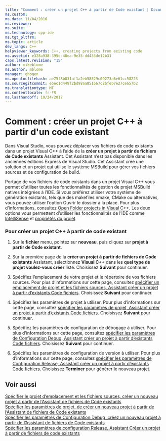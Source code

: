 ```yaml
---
title: "Comment : créer un projet C++ à partir de Code existant | Documents Microsoft"
ms.custom: 
ms.date: 11/04/2016
ms.reviewer: 
ms.suite: 
ms.technology: cpp-ide
ms.tgt_pltfrm: 
ms.topic: article
dev_langs: C++
helpviewer_keywords: C++, creating projects from existing code
ms.assetid: e328a938-395c-48ea-9e35-dd433de12b31
caps.latest.revision: "15"
author: mikeblome
ms.author: mblome
manager: ghogen
ms.openlocfilehash: ae75f8b831af1a2eb58529c09273a6e61cc58223
ms.sourcegitcommit: ebec1d449f2bd98aa851667c2bfeb7e27ce657b2
ms.translationtype: MT
ms.contentlocale: fr-FR
ms.lasthandoff: 10/24/2017
---
```

# <a name="how-to-create-a-c-project-from-existing-code"></a>Comment : créer un projet C++ à partir d'un code existant

Dans Visual Studio, vous pouvez déplacer vos fichiers de code existants dans un projet Visual C++ à l’aide de la **créer un projet à partir de fichiers de Code existants** Assistant. Cet Assistant n’est pas disponible dans les anciennes éditions Express de Visual Studio. Cet Assistant crée une solution et un projet qui utilise le système MSBuild pour gérer vos fichiers sources et de configuration de build.  
  
Portage de vos fichiers de code existants dans un projet Visual C++ vous permet d’utiliser toutes les fonctionnalités de gestion de projet MSBuild natives intégrées à l’IDE. Si vous préférez utiliser votre système de génération existants, tels que des makefiles nmake, CMake ou alternatives, vous pouvez utiliser l’option Ouvrir le dossier à la place. Pour plus d’informations, consultez [Open Folder projects in Visual C++](../ide/non-msbuild-projects.md). Les deux options vous permettent d’utiliser les fonctionnalités de l’IDE comme [IntelliSense](/visualstudio/ide/using-intellisense) et [propriétés du projet](../ide/working-with-project-properties.md).  
  
### <a name="to-create-a-c-project-from-existing-code"></a>Pour créer un projet C++ à partir de code existant  
  
1.  Sur le **fichier** menu, pointez sur **nouveau**, puis cliquez sur **projet à partir de Code existant**.  
  
1.  Sur la première page de la **créer un projet à partir de fichiers de Code existants** Assistant, sélectionnez **Visual C++** dans les **quel type de projet voulez-vous créer** liste. Choisissez **Suivant** pour continuer. 
  
1.  Spécifiez l’emplacement de votre projet et le répertoire de vos fichiers sources. Pour plus d’informations sur cette page, consultez [spécifier un emplacement de projet et les fichiers sources, Assistant créer un projet à partir d’existants Code fichiers](../ide/specify-project-location-and-source-files.md). Choisissez **Suivant** pour continuer.  
  
1.  Spécifiez les paramètres de projet à utiliser. Pour plus d’informations sur cette page, consultez [spécifier les paramètres de projet, Assistant créer un projet à partir d’existants Code fichiers](../ide/specify-project-settings-create-new-project-from-existing-code-files-wizard.md). Choisissez **Suivant** pour continuer.  

1.  Spécifiez les paramètres de configuration de débogage à utiliser. Pour plus d’informations sur cette page, consultez [spécifier les paramètres de Configuration Debug, Assistant créer un projet à partir d’existants Code fichiers](../ide/specify-debug-configuration-settings.md). Choisissez **Suivant** pour continuer.  

1.  Spécifiez les paramètres de configuration de version à utiliser. Pour plus d’informations sur cette page, consultez [spécifier les paramètres de Configuration Release, Assistant créer un projet à partir d’existants Code fichiers](../ide/specify-release-configuration.md). Choisissez **Terminer** pour générer le nouveau projet.  
  
## <a name="see-also"></a>Voir aussi  

[Spécifier le projet d’emplacement et les fichiers sources, créer un nouveau projet à partir de l’Assistant de fichiers de Code existants](../ide/specify-project-location-and-source-files.md)   
[Spécifier les paramètres de projet, de créer un nouveau projet à partir de l’Assistant de fichiers de Code existants](../ide/specify-project-settings-create-new-project-from-existing-code-files-wizard.md)   
[Spécifier les paramètres de Configuration Debug, créez un nouveau projet à partir de l’Assistant de fichiers de Code existants](../ide/specify-debug-configuration-settings.md)   
[Spécifier les paramètres de configuration Release, Assistant Créer un projet à partir de fichiers de code existants](../ide/specify-release-configuration.md)